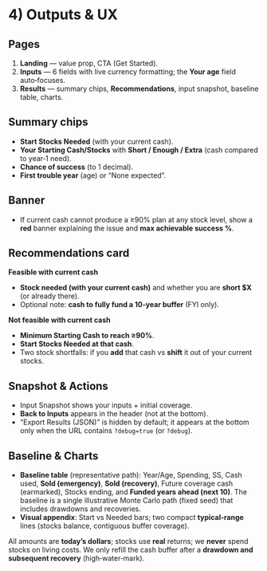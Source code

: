 # 4) Outputs & UX

## Pages
1) **Landing** — value prop, CTA (Get Started).  
2) **Inputs** — 6 fields with live currency formatting; the **Your age** field auto‑focuses.  
3) **Results** — summary chips, **Recommendations**, input snapshot, baseline table, charts.

## Summary chips
- **Start Stocks Needed** (with your current cash).  
- **Your Starting Cash/Stocks** with **Short / Enough / Extra** (cash compared to year‑1 need).  
- **Chance of success** (to 1 decimal).  
- **First trouble year** (age) or “None expected”.

## Banner
- If current cash cannot produce a ≥90% plan at any stock level, show a **red** banner explaining the issue and **max achievable success %**.

## Recommendations card
**Feasible with current cash**  
- **Stock needed (with your current cash)** and whether you are **short $X** (or already there).  
- Optional note: **cash to fully fund a 10‑year buffer** (FYI only).

**Not feasible with current cash**  
- **Minimum Starting Cash to reach ≥90%**.  
- **Start Stocks Needed at that cash**.  
- Two stock shortfalls: if you **add** that cash vs **shift** it out of your current stocks.

## Snapshot & Actions
- Input Snapshot shows your inputs + initial coverage.  
- **Back to Inputs** appears in the header (not at the bottom).
- “Export Results (JSON)” is hidden by default; it appears at the bottom only when the URL contains `?debug=true` (or `?debug`).

## Baseline & Charts
- **Baseline table** (representative path): Year/Age, Spending, SS, Cash used, **Sold (emergency)**, **Sold (recovery)**, Future coverage cash (earmarked), Stocks ending, and **Funded years ahead (next 10)**. The baseline is a single illustrative Monte Carlo path (fixed seed) that includes drawdowns and recoveries.  
- **Visual appendix**: Start vs Needed bars; two compact **typical‑range** lines (stocks balance, contiguous buffer coverage).

All amounts are **today’s dollars**; stocks use **real** returns; we **never** spend stocks on living costs. We only refill the cash buffer after a **drawdown and subsequent recovery** (high‑water‑mark).
